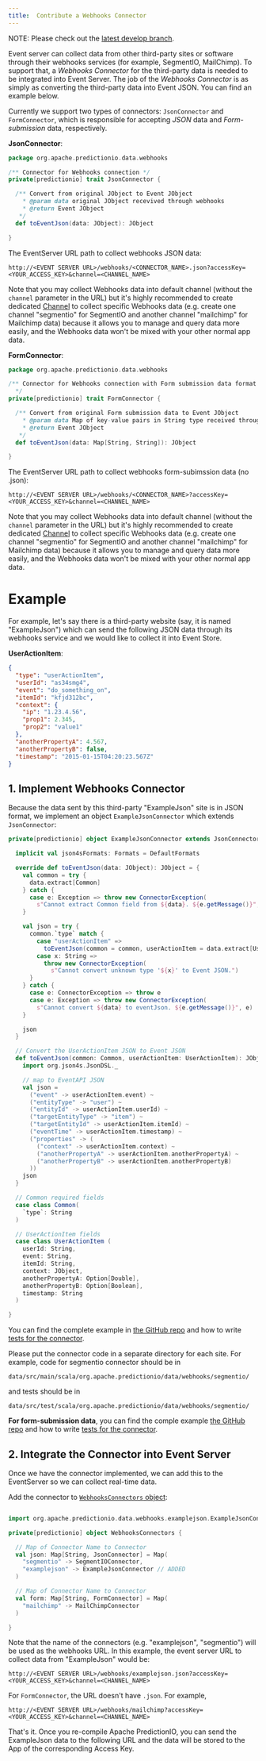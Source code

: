 ```yaml
---
title:  Contribute a Webhooks Connector
---
```


<!--
Licensed to the Apache Software Foundation (ASF) under one or more
contributor license agreements.  See the NOTICE file distributed with
this work for additional information regarding copyright ownership.
The ASF licenses this file to You under the Apache License, Version 2.0
(the "License"); you may not use this file except in compliance with
the License.  You may obtain a copy of the License at

    http://www.apache.org/licenses/LICENSE-2.0

Unless required by applicable law or agreed to in writing, software
distributed under the License is distributed on an "AS IS" BASIS,
WITHOUT WARRANTIES OR CONDITIONS OF ANY KIND, either express or implied.
See the License for the specific language governing permissions and
limitations under the License.
-->

NOTE: Please check out the [latest develop
branch](https://github.com/apache/predictionio).

Event server can collect data from other third-party sites or software through their webhooks services (for example, SegmentIO, MailChimp). To support that, a *Webhooks Connector* for the third-party data is needed to be integrated into Event Server. The job of the *Webhooks Connector* is as simply as converting the third-party data into Event JSON. You can find an example below.

Currently we support two types of connectors: `JsonConnector` and `FormConnector`, which is responsible for accepting *JSON* data and *Form-submission* data, respectively.

**JsonConnector**:

```scala
package org.apache.predictionio.data.webhooks

/** Connector for Webhooks connection */
private[predictionio] trait JsonConnector {

  /** Convert from original JObject to Event JObject
    * @param data original JObject recevived through webhooks
    * @return Event JObject
   */
  def toEventJson(data: JObject): JObject

}

```

The EventServer URL path to collect webhooks JSON data:

```
http://<EVENT SERVER URL>/webhooks/<CONNECTOR_NAME>.json?accessKey=<YOUR_ACCESS_KEY>&channel=<CHANNEL_NAME>
```

Note that you may collect Webhooks data into default channel (without the `channel` parameter in the URL) but it's highly recommended to create dedicated [Channel](/datacollection/channel/) to collect specific Webhooks data (e.g. create one channel "segmentio" for SegmentIO and another channel "mailchimp" for Mailchimp data) because it allows you to manage and query data more easily, and the Webhooks data won't be mixed with your other normal app data.


**FormConnector**:

```scala
package org.apache.predictionio.data.webhooks

/** Connector for Webhooks connection with Form submission data format
  */
private[predictionio] trait FormConnector {

  /** Convert from original Form submission data to Event JObject
    * @param data Map of key-value pairs in String type received through webhooks
    * @return Event JObject
   */
  def toEventJson(data: Map[String, String]): JObject

}

```

The EventServer URL path to collect webhooks form-subimssion data (no .json):

```
http://<EVENT SERVER URL>/webhooks/<CONNECTOR_NAME>?accessKey=<YOUR_ACCESS_KEY>&channel=<CHANNEL_NAME>
```

Note that you may collect Webhooks data into default channel (without the `channel` parameter in the URL) but it's highly recommended to create dedicated [Channel](/datacollection/channel/) to collect specific Webhooks data (e.g. create one channel "segmentio" for SegmentIO and another channel "mailchimp" for Mailchimp data) because it allows you to manage and query data more easily, and the Webhooks data won't be mixed with your other normal app data.


# Example

For example, let's say there is a third-party website (say, it is named "ExampleJson") which can send the following JSON data through its webhooks service and we would like to collect it into Event Store.

**UserActionItem**:

```json
{
  "type": "userActionItem",
  "userId": "as34smg4",
  "event": "do_something_on",
  "itemId": "kfjd312bc",
  "context": {
    "ip": "1.23.4.56",
    "prop1": 2.345,
    "prop2": "value1"
  },
  "anotherPropertyA": 4.567,
  "anotherPropertyB": false,
  "timestamp": "2015-01-15T04:20:23.567Z"
}
```


## 1. Implement Webhooks Connector

Because the data sent by this third-party "ExampleJson" site is in JSON format, we implement an object `ExampleJsonConnector` which extends `JsonConnector`:


```scala
private[predictionio] object ExampleJsonConnector extends JsonConnector {

  implicit val json4sFormats: Formats = DefaultFormats

  override def toEventJson(data: JObject): JObject = {
    val common = try {
      data.extract[Common]
    } catch {
      case e: Exception => throw new ConnectorException(
        s"Cannot extract Common field from ${data}. ${e.getMessage()}", e)
    }

    val json = try {
      common.`type` match {
        case "userActionItem" =>
          toEventJson(common = common, userActionItem = data.extract[UserActionItem])
        case x: String =>
          throw new ConnectorException(
            s"Cannot convert unknown type '${x}' to Event JSON.")
      }
    } catch {
      case e: ConnectorException => throw e
      case e: Exception => throw new ConnectorException(
        s"Cannot convert ${data} to eventJson. ${e.getMessage()}", e)
    }

    json
  }

  // Convert the UserActionItem JSON to Event JSON
  def toEventJson(common: Common, userActionItem: UserActionItem): JObject = {
    import org.json4s.JsonDSL._

    // map to EventAPI JSON
    val json =
      ("event" -> userActionItem.event) ~
      ("entityType" -> "user") ~
      ("entityId" -> userActionItem.userId) ~
      ("targetEntityType" -> "item") ~
      ("targetEntityId" -> userActionItem.itemId) ~
      ("eventTime" -> userActionItem.timestamp) ~
      ("properties" -> (
        ("context" -> userActionItem.context) ~
        ("anotherPropertyA" -> userActionItem.anotherPropertyA) ~
        ("anotherPropertyB" -> userActionItem.anotherPropertyB)
      ))
    json
  }

  // Common required fields
  case class Common(
    `type`: String
  )

  // UserActionItem fields
  case class UserActionItem (
    userId: String,
    event: String,
    itemId: String,
    context: JObject,
    anotherPropertyA: Option[Double],
    anotherPropertyB: Option[Boolean],
    timestamp: String
  )

}
```

You can find the complete example in [the GitHub
repo](https://github.com/apache/predictionio/blob/develop/data/src/main/scala/org/apache/predictionio/data/webhooks/examplejson/ExampleJsonConnector.scala)
and how to write [tests for the
connector](https://github.com/apache/predictionio/blob/develop/data/src/test/scala/org/apache/predictionio/data/webhooks/examplejson/ExampleJsonConnectorSpec.scala).


Please put the connector code in a separate directory for each site. For example, code for segmentio connector should be in

```
data/src/main/scala/org.apache.predictionio/data/webhooks/segmentio/
```

and tests should be in

```
data/src/test/scala/org.apache.predictionio/data/webhooks/segmentio/
```

**For form-submission data**, you can find the comple example [the GitHub
repo](https://github.com/apache/predictionio/blob/develop/data/src/main/scala/org/apache/predictionio/data/webhooks/exampleform/ExampleFormConnector.scala)
and how to write [tests for the
connector](https://github.com/apache/predictionio/blob/develop/data/src/test/scala/org/apache/predictionio/data/webhooks/exampleform/ExampleFormConnectorSpec.scala).


## 2. Integrate the Connector into Event Server

Once we have the connector implemented, we can add this to the EventServer so we can collect real-time data.

Add the connector to [`WebhooksConnectors` object](
https://github.com/apache/predictionio/blob/develop/data/src/main/scala/org/apache/predictionio/data/api/WebhooksConnectors.scala):

```scala

import org.apache.predictionio.data.webhooks.examplejson.ExampleJsonConnector // ADDED

private[predictionio] object WebhooksConnectors {

  // Map of Connector Name to Connector
  val json: Map[String, JsonConnector] = Map(
    "segmentio" -> SegmentIOConnector,
    "examplejson" -> ExampleJsonConnector // ADDED
  )

  // Map of Connector Name to Connector
  val form: Map[String, FormConnector] = Map(
    "mailchimp" -> MailChimpConnector
  )

}
```

Note that the name of the connectors (e.g. "examplejson", "segmentio") will be used as the webhooks URL. In this example, the event server URL to collect data from "ExampleJson" would be:

```
http://<EVENT SERVER URL>/webhooks/examplejson.json?accessKey=<YOUR_ACCESS_KEY>&channel=<CHANNEL_NAME>
```

For `FormConnector`, the URL doesn't have `.json`. For example,

```
http://<EVENT SERVER URL>/webhooks/mailchimp?accessKey=<YOUR_ACCESS_KEY>&channel=<CHANNEL_NAME>
```

That's it. Once you re-compile Apache PredictionIO, you can send
the ExampleJson data to the following URL and the data will be stored to the App
of the corresponding Access Key.

